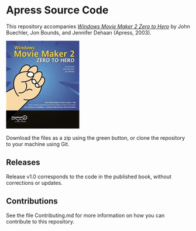 # Apress Source Code

This repository accompanies [*Windows Movie Maker 2 Zero to Hero*](http://www.apress.com/9781590591499) by John Buechler, Jon Bounds, and Jennifer Dehaan (Apress, 2003).

![Cover image](9781590591499.jpg)

Download the files as a zip using the green button, or clone the repository to your machine using Git.

## Releases

Release v1.0 corresponds to the code in the published book, without corrections or updates.

## Contributions

See the file Contributing.md for more information on how you can contribute to this repository.
